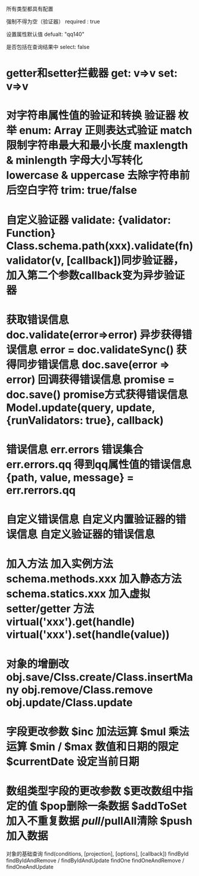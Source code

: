 所有类型都具有配置

强制不得为空（验证器）
  required : true

设置属性默认值
  defualt: "qq140"

是否包括在查询结果中
  select: false

getter和setter拦截器
  get: v=>v
  set: v=>v
===========================
对字符串属性值的验证和转换
验证器
枚举
  enum: Array
正则表达式验证
  match
限制字符串最大和最小长度
  maxlength & minlength
字母大小写转化
  lowercase & uppercase
去除字符串前后空白字符
  trim: true/false
===========================
自定义验证器
validate: {validator: Function}
Class.schema.path(xxx).validate(fn)
validator(v, [callback])同步验证器，加入第二个参数callback变为异步验证器
===========================
获取错误信息
doc.validate(error=>error) 异步获得错误信息
error = doc.validateSync() 获得同步错误信息
doc.save(error => error) 回调获得错误信息
promise = doc.save() promise方式获得错误信息
Model.update(query, update, {runValidators: true}, callback)
===========================
错误信息
err.errors 错误集合
err.errors.qq 得到qq属性值的错误信息
{path, value, message} = err.rerrors.qq
===========================
自定义错误信息
自定义内置验证器的错误信息
自定义验证器的错误信息
===========================
加入方法
加入实例方法 schema.methods.xxx
加入静态方法 schema.statics.xxx
加入虚拟 setter/getter 方法
  virtual('xxx').get(handle)
  virtual('xxx').set(handle(value))
===========================
对象的增删改
obj.save/Clss.create/Class.insertMany
obj.remove/Class.remove
obj.update/Class.update
===========================
字段更改参数
$inc 加法运算
$mul 乘法运算
$min / $max 数值和日期的限定
$currentDate 设定当前日期
===========================
数组类型字段的更改参数
$更改数组中指定的值
$pop删除一条数据
$addToSet 加入不重复数据
$pull/$pullAll清除
$push 加入数据
===========================
对象的基础查询
find(conditions, [projection], [options], [callback])
findById
findByIdAndRemove / findByIdAndUpdate
findOne
findOneAndRemove / findOneAndUpdate
